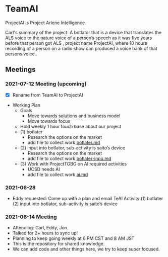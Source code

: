 # TeamAI
ProjectAI is Project Arlene Intelligence.

Carl's summary of the project: A botlator that is a device that translates the ALS voice to the nature voice of a person’s speech as it was five years before that person got ALS , project name ProjectAI, where 10 hours recording of a person on a radio show can produced a voice bank of that persons voice .


## Meetings

### 2021-07-12 Meeting (upcoming)

- [x] Rename from TeamAI to ProjectAI
- Working Plan
  - Goals
    - Move towards solutions and business model
    - Move towards focus
  - Hold weekly 1 hour touch base about our project
  - (1) botlater 
    - Research the options on the market 
    - add file to collect work [botlater.md](botlater.md)
  - (2) input into botlator, sub-activity is saito’s device
    - Research the options on the market
    - add file to collect work [botlater-inpu.md](botlater-input.md)
  - (3) Work with ProjectTGBG on AI required activities
    - UCSD needs AI
    - add file to collect work [ai.md](ai.md)

### 2021-06-28 

- Eddy requested: Come up with a plan and email TeAI Activity:(1) botlater (2) input into botlator, sub-activity is saito’s device


### 2021-06-14 Meeting

- Attending: Carl, Eddy, Jon
- Talked for 2+ hours to sync up!
- Planning to keep going weekly at 6 PM CST and 8 AM JST
- This is the repository for shared knowledge.
- We can add code and other things here, we try to keep super focused.
